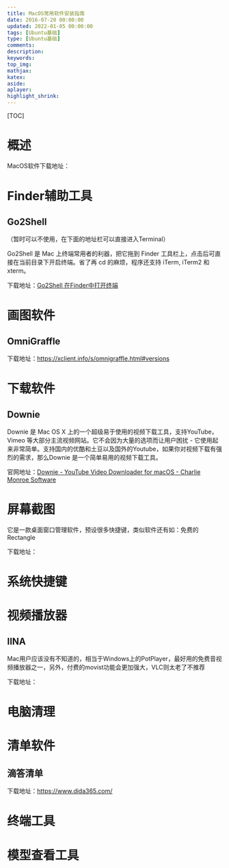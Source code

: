 ```yaml
---
title: MacOS常用软件安装指南
date: 2016-07-20 00:00:00
updated: 2022-01-05 00:00:00
tags: [Ubuntu基础]
type: [Ubuntu基础]
comments: 
description: 
keywords:
top_img:
mathjax:
katex:
aside:
aplayer:
highlight_shrink:
---
```


[TOC]

# 概述

MacOS软件下载地址：



# Finder辅助工具

## Go2Shell

（暂时可以不使用，在下面的地址栏可以直接进入Terminal）

Go2Shell 是 Mac 上终端常用者的利器，把它拖到 Finder 工具栏上，点击后可直接在当前目录下开启终端。省了再 cd 的麻烦，程序还支持 iTerm, iTerm2 和 xterm。

下载地址：[Go2Shell 在Finder中打开终端](https://xclient.info/s/go2shell.html)





# 画图软件

## OmniGraffle

下载地址：https://xclient.info/s/omnigraffle.html#versions



# 下载软件

## Downie

Downie 是 Mac OS X 上的一个超级易于使用的视频下载工具，支持YouTube，Vimeo 等大部分主流视频网站。它不会因为大量的选项而让用户困扰 - 它使用起来非常简单。支持国内的优酷和土豆以及国外的Youtube，如果你对视频下载有强烈的需求，那么Downie 是一个简单易用的视频下载工具。

官网地址：[Downie - YouTube Video Downloader for macOS - Charlie Monroe Software](https://software.charliemonroe.net/downie/)









# 屏幕截图

它是一款桌面窗口管理软件，预设很多快捷键，类似软件还有如：免费的Rectangle

下载地址：





# 系统快捷键





# 视频播放器

## IINA

Mac用户应该没有不知道的，相当于Windows上的PotPlayer，最好用的免费音视频播放器之一，另外，付费的movist功能会更加强大，VLC则太老了不推荐

下载地址：





# 电脑清理





# 清单软件

## 滴答清单

下载地址：https://www.dida365.com/







# 终端工具





# 模型查看工具
